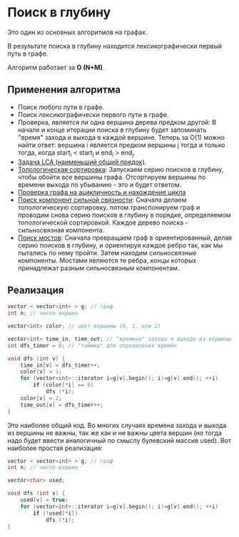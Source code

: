 # Поиск в глубину

Это один из основных алгоритмов на графах.

В результате поиска в глубину находится лексикографически первый путь в графе.

Алгоритм работает за **O (N+M)**.

## Применения алгоритма

* Поиск любого пути в графе.
* Поиск лексикографически первого пути в графе.
* Проверка, является ли одна вершина дерева предком другой:
В начале и конце итерации поиска в глубину будет запоминать "время" захода и выхода в каждой вершине. Теперь за O(1) можно найти ответ: вершина i является предком вершины j тогда и только тогда, когда start<sub>i</sub> < start<sub>j</sub> и end<sub>i</sub> > end<sub>j</sub>.
* [Задача LCA (наименьший общий предок)](lca).
* [Топологическая сортировка](topological_sort):
Запускаем серию поисков в глубину, чтобы обойти все вершины графа. Отсортируем вершины по времени выхода по убыванию - это и будет ответом.
* [Проверка графа на ацикличность и нахождение цикла](finding_cycle)
* [Поиск компонент сильной связности](strong_connected_components):
Сначала делаем топологическую сортировку, потом транспонируем граф и проводим снова серию поисков в глубину в порядке, определяемом топологической сортировкой. Каждое дерево поиска - сильносвязная компонента.
* [Поиск мостов](bridge_searching):
Сначала превращаем граф в ориентированный, делая серию поисков в глубину, и ориентируя каждое ребро так, как мы пытались по нему пройти. Затем находим сильносвязные компоненты. Мостами являются те рёбра, концы которых принадлежат разным сильносвязным компонентам.

## Реализация

<!--- TODO: specify code snippet id -->
``` cpp
vector < vector<int> > g; // граф
int n; // число вершин

vector<int> color; // цвет вершины (0, 1, или 2)

vector<int> time_in, time_out; // "времена" захода и выхода из вершины
int dfs_timer = 0; // "таймер" для определения времён

void dfs (int v) {
    time_in[v] = dfs_timer++;
    color[v] = 1;
    for (vector<int>::iterator i=g[v].begin(); i!=g[v].end(); ++i)
        if (color[*i] == 0)
            dfs (*i);
    color[v] = 2;
    time_out[v] = dfs_timer++;
}
```
Это наиболее общий код. Во многих случаях времена захода и выхода из вершины не важны, так же как и не важны цвета вершин (но тогда надо будет ввести аналогичный по смыслу булевский массив used). Вот наиболее простая реализация:

<!--- TODO: specify code snippet id -->
``` cpp
vector < vector<int> > g; // граф
int n; // число вершин

vector<char> used;

void dfs (int v) {
    used[v] = true;
    for (vector<int>::iterator i=g[v].begin(); i!=g[v].end(); ++i)
        if (!used[*i])
            dfs (*i);
}
```
